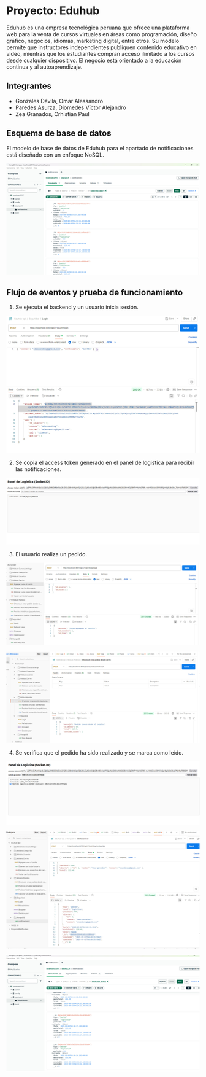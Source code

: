 # Proyecto: Eduhub
Eduhub es una empresa tecnológica peruana que ofrece una plataforma web para la venta de cursos virtuales en áreas como programación, diseño gráfico, negocios, idiomas, marketing digital, entre otros. Su modelo permite que instructores independientes publiquen contenido educativo en video, mientras que los estudiantes compran acceso ilimitado a los cursos desde cualquier dispositivo. El negocio está orientado a la educación continua y al autoaprendizaje.

## Integrantes
- Gonzales Dávila, Omar Alessandro 
- Paredes Asurza, Diomedes Víctor Alejandro 
- Zea Granados, Crhistian Paul

## Esquema de base de datos
El modelo de base de datos de Eduhub para el apartado de notificaciones está diseñado con un enfoque NoSQL.

![Imagen de ejemplo del proyecto](assets/1.jpg)

## Flujo de eventos y prueba de funcionamiento
1. Se ejecuta el backend y un usuario inicia sesión.

![Imagen de ejemplo del proyecto](assets/4.jpg)

2. Se copia el access token generado en el panel de logistica para recibir las notificaciones.

![Imagen de ejemplo del proyecto](assets/2.jpg)

3. El usuario realiza un pedido.

![Imagen de ejemplo del proyecto](assets/5.jpg)

![Imagen de ejemplo del proyecto](assets/6.jpg)

4. Se verifica que el pedido ha sido realizado y se marca como leído.

![Imagen de ejemplo del proyecto](assets/3.jpg)

![Imagen de ejemplo del proyecto](assets/7.jpg)

![Imagen de ejemplo del proyecto](assets/8.jpg)

